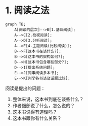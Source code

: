 # 1. 阅读之法

```mermaid
graph TB;
    A[阅读的层次]-->B[1.基础阅读];
    A-->C[2.检视阅读];
    A-->D[3.分析阅读];
    A-->E[4.主题阅读(比较阅读)];
    B-->F[这本书在谈什么?];
    B-->G[这本书的架构如何?];
    B-->H[这本书包含哪些部分?];
    D-->I[提出系统问题];
    E-->J[同事阅读多本书];
    E-->K[列举各书谈及话题比较];
```
阅读是提出的问题：
1. 整体来说，这本书到底在谈些什么？
2. 作者细部说了什么，怎么说的？
3. 这本书说得有道理吗？
4. 这本书跟你有什么关系？